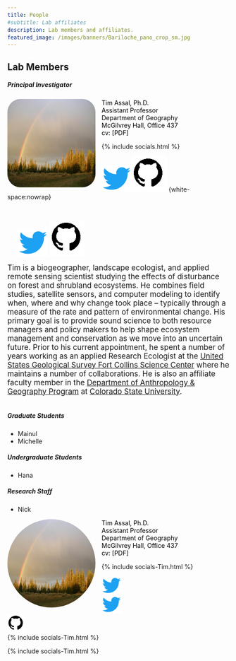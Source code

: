 ```yaml
---
title: People
#subtitle: Lab affiliates
description: Lab members and affiliates.
featured_image: /images/banners/Bariloche_pano_crop_sm.jpg
---
```


## Lab Members

##### Principal Investigator 

<img class="rounded Box-shadow img-responsive img-left" src="/images/teampic/LM-rainbow.JPG" alt="" height="200" width="200" style="float: left; margin-right: 1em; border-radius:15%">   

<span style="color:black">Tim Assal, Ph.D.  
Assistant Professor  
Department of Geography  
McGilvrey Hall, Office 437   
cv: [PDF]  
</span>

{% include socials.html %}
 
<a href="https://twitter.com/TimAssal"><img src='/images/socials/Twitter-Logo-sm.png'></a><a href="https://github.com/tjassal"><img src="images/socials/github-logo-sm.png"></a> {white-space:nowrap}

<br>

<ul class>
     <a href="https://twitter.com/TimAssal"><img src='/images/socials/Twitter-Logo-sm.png'></a>
     <a href="https://github.com/tjassal"><img src="images/socials/github-logo-sm.png"></a>
</ul>

<span style="font-size:17px">Tim is a biogeographer, landscape ecologist, and applied remote sensing scientist studying the effects of disturbance on forest and shrubland ecosystems. He combines field studies, satellite sensors, and computer modeling to identify when, where and why change took place – typically through a measure of the rate and pattern of environmental change. His primary goal is to provide sound science to both resource managers and policy makers to help shape ecosystem management and conservation as we move into an uncertain future. Prior to his current appointment, he spent a number of years working as an applied Research Ecologist at the [United States Geological Survey Fort Collins Science Center](https://www.usgs.gov/centers/fort) where he maintains a number of collaborations. He is also an affiliate faculty member in the [Department of Anthropology & Geography Program](https://anthgr.colostate.edu/) at [Colorado State University](https://www.colostate.edu/).</span> 
<br>
<br>

##### Graduate Students 

* Mainul
* Michelle

##### Undergraduate Students 

* Hana

##### Research Staff 

* Nick 

<img class="img-circle img-responsive img-left" src="/images/teampic/LM-rainbow.JPG" alt="" height="200" width="200" style="float: left; margin-right: 1em; border-radius:50%"> 

<span style="color:black">Tim Assal, Ph.D.  
Assistant Professor  
Department of Geography  
McGilvrey Hall, Office 437   
cv: [PDF]  
</span>

{% include socials-Tim.html %}




<div id="container">
  <div class="wrapper">

  </div>

  <div class="box">
    <div>
      <a href="mailto:tassal@kent.edu">
        <img src='/images/socials/Twitter-Logo-sm.png' width="45" height="40">
      </a>
    </div>
     <div>
      <a href="https://twitter.com/TimAssal">
        <img src='/images/socials/Twitter-Logo-sm.png' width="45" height="40">
      </a>
    </div>
    <div>
      <a href="https://github.com/tjassal">
        <img src='images/socials/github-logo-sm.png' width="40" height="40">
      </a>
    </div>
    <div>
      {% include socials-Tim.html %}
    </div>
  </div>

  <div class="clear"></div>
</div>

{% include socials-Tim.html %}

